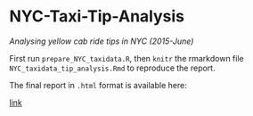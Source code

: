 # NYC-Taxi-Tip-Analysis
_Analysing yellow cab ride tips in NYC (2015-June)_

First run `prepare_NYC_taxidata.R`, then `knitr` the rmarkdown file `NYC_taxidata_tip_analysis.Rmd` to reproduce the report.

The final report in `.html` format is available here:

[link](google.com)
